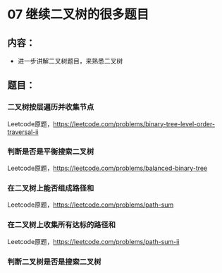 # 07 继续二叉树的很多题目

## 内容：
 - 进一步讲解二叉树题目，来熟悉二叉树

## 题目：

### 二叉树按层遍历并收集节点
Leetcode原题，https://leetcode.com/problems/binary-tree-level-order-traversal-ii

### 判断是否是平衡搜索二叉树
Leetcode原题，https://leetcode.com/problems/balanced-binary-tree

### 在二叉树上能否组成路径和
Leetcode原题，https://leetcode.com/problems/path-sum

### 在二叉树上收集所有达标的路径和
Leetcode原题，https://leetcode.com/problems/path-sum-ii

### 判断二叉树是否是搜索二叉树